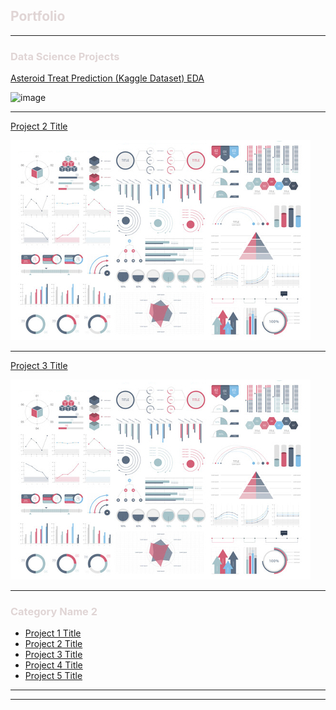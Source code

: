 ##  <span style="color: #e0d5d5;">Portfolio</span>

---

### <span style="color: #e0d5d5;"> Data Science Projects </span>

[Asteroid Treat Prediction (Kaggle Dataset) EDA](https://github.com/edwardloo/Kaggle/blob/main/asteroid-threat-prediction-EDA.ipynb)

![image](https://user-images.githubusercontent.com/79191009/160391121-03e6193b-df71-4c76-b510-15a182b07256.png)


---
[Project 2 Title](/pdf/sample_presentation.pdf)

<img src="images/dummy_thumbnail.jpg?raw=true"/>

---
[Project 3 Title](http://example.com/)

<img src="images/dummy_thumbnail.jpg?raw=true"/>

---

### <span style="color: #e0d5d5;">Category Name 2 </span>

- [Project 1 Title](http://example.com/)
- [Project 2 Title](http://example.com/)
- [Project 3 Title](http://example.com/)
- [Project 4 Title](http://example.com/)
- [Project 5 Title](http://example.com/)

---




---
